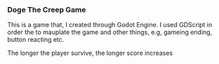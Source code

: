 <h3>Doge The Creep Game</h3>
<p>This is a game that, I created through Godot Engine. I used GDScript in order the to mauplate the game and other things, e.g, gameing ending, button reacting etc.</p>

<p>The longer the player survive, the longer score increases</p>
